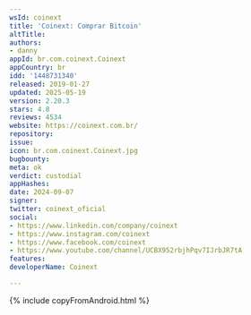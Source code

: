 ```yaml
---
wsId: coinext
title: 'Coinext: Comprar Bitcoin'
altTitle: 
authors:
- danny
appId: br.com.coinext.Coinext
appCountry: br
idd: '1448731340'
released: 2019-01-27
updated: 2025-05-19
version: 2.20.3
stars: 4.8
reviews: 4534
website: https://coinext.com.br/
repository: 
issue: 
icon: br.com.coinext.Coinext.jpg
bugbounty: 
meta: ok
verdict: custodial
appHashes: 
date: 2024-09-07
signer: 
twitter: coinext_oficial
social:
- https://www.linkedin.com/company/coinext
- https://www.instagram.com/coinext
- https://www.facebook.com/coinext
- https://www.youtube.com/channel/UCBX952rbjhPqv7IJrbJR7tA
features: 
developerName: Coinext

---
```


{% include copyFromAndroid.html %}
